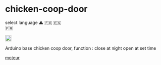 # chicken-coop-door

select language
⚠️
:fr:	:es:	
:fr:


<img class="emoji" title=":fr:" alt=":fr:" src="https://camo.githubusercontent.com/64b74e381e23a8faf1ed60c02c856f1e4ab7fb1345be25b689729df02d0a3c58/68747470733a2f2f6769746875622e6769746875626173736574732e636f6d2f696d616765732f69636f6e732f656d6f6a692f756e69636f64652f31663165622d31663166372e706e67" height="20" width="20" align="absmiddle" data-canonical-src="https://github.githubassets.com/images/icons/emoji/unicode/1f1eb-1f1f7.png">


Arduino base chicken coop door,
function :
  close at night
  open at set time

<a href='https://fr.banggood.com/DC-3V-6V-DC-1-120-Gear-Motor-TT-Motor-for-Smart-Car-Robot-DIY-p-1260117.html?rmmds=detail-left-hotproducts&cur_warehouse=CN'>moteur<a/>

